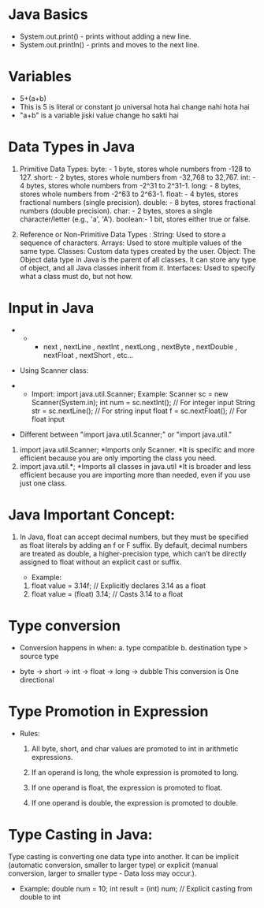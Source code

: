 # Java Basics

-   System.out.print() - prints without adding a new line.
-   System.out.println() - prints and moves to the next line.

# Variables

-   5+(a+b)
-   This is 5 is literal or constant jo universal hota hai change nahi hota hai
-   "a+b" is a variable jiski value change ho sakti hai

# Data Types in Java

1. Primitive Data Types:
   byte: - 1 byte, stores whole numbers from -128 to 127.
   short: - 2 bytes, stores whole numbers from -32,768 to 32,767.
   int: - 4 bytes, stores whole numbers from -2^31 to 2^31-1.
   long: - 8 bytes, stores whole numbers from -2^63 to 2^63-1.
   float: - 4 bytes, stores fractional numbers (single precision).
   double: - 8 bytes, stores fractional numbers (double precision).
   char: - 2 bytes, stores a single character/letter (e.g., 'a', 'A').
   boolean:- 1 bit, stores either true or false.

2. Reference or Non-Primitive Data Types :
   String: Used to store a sequence of characters.
   Arrays: Used to store multiple values of the same type.
   Classes: Custom data types created by the user.
   Object: The Object data type in Java is the parent of all classes. It can store any type of object, and all Java classes inherit from it.
   Interfaces: Used to specify what a class must do, but not how.

# Input in Java

-   -   -   next , nextLine , nextInt , nextLong , nextByte , nextDouble , nextFloat , nextShort , etc...

-   Using Scanner class:
-   -   Import: import java.util.Scanner;
        Example:
        Scanner sc = new Scanner(System.in);
        int num = sc.nextInt(); // For integer input
        String str = sc.nextLine(); // For string input
        float f = sc.nextFloat(); // For float input
-   Different between "import java.util.Scanner;" or "import java.util."

1. import java.util.Scanner;
   \*Imports only Scanner.
   \*It is specific and more efficient because you are only importing the class you need.
2. import java.util.\*;
   \*Imports all classes in java.util
   \*It is broader and less efficient because you are importing more than needed, even if you use just one class.

# Java Important Concept:

1. In Java, float can accept decimal numbers, but they must be specified as
   float literals by adding an f or F suffix. By default, decimal numbers are treated as double, a higher-precision type, which can’t be directly assigned to float without an explicit cast or suffix.

    - Example:

    1. float value = 3.14f; // Explicitly declares 3.14 as a float
    2. float value = (float) 3.14; // Casts 3.14 to a float

# Type conversion

-   Conversion happens in when:
    a. type compatible
    b. destination type > source type

-   byte -> short -> int -> float -> long -> dubble
    This conversion is One directional

# Type Promotion in Expression

-   Rules:

    1. All byte, short, and char values are promoted to int in arithmetic expressions.

    2. If an operand is long, the whole expression is promoted to long.

    3. If one operand is float, the expression is promoted to float.
    4. If one operand is double, the expression is promoted to double.

# Type Casting in Java:

Type casting is converting one data type into another. It can be implicit (automatic conversion, smaller to larger type) or explicit (manual conversion, larger to smaller type - Data loss may occur.).

-   Example:
    double num = 10;
    int result = (int) num; // Explicit casting from double to int

